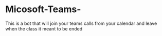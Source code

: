 # Micosoft-Teams-
This is a bot that will join your teams calls from your calendar and leave when the class it meant to be ended
